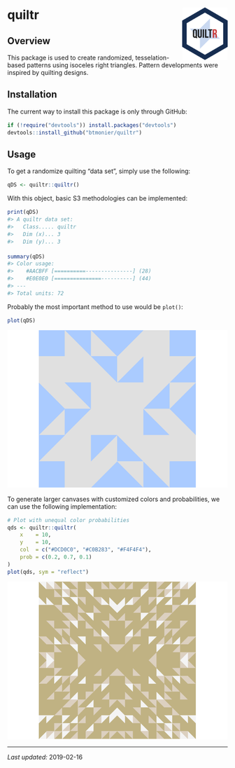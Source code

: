 
# quiltr <img src="man/figures/quiltr_logo.svg" align="right" height="120"/>

## Overview

This package is used to create randomized, tesselation-based patterns
using isoceles right triangles. Pattern developments were inspired by
quilting designs.

## Installation

The current way to install this package is only through GitHub:

``` r
if (!require("devtools")) install.packages("devtools")
devtools::install_github("btmonier/quiltr")
```

## Usage

To get a randomize quilting “data set”, simply use the following:

``` r
qDS <- quiltr::quiltr()
```

With this object, basic S3 methodologies can be implemented:

``` r
print(qDS)
#> A quiltr data set:
#>   Class..... quiltr 
#>   Dim (x)... 3 
#>   Dim (y)... 3

summary(qDS)
#> Color usage:
#>    #AACBFF [==========---------------] (28) 
#>    #E0E0E0 [===============----------] (44) 
#> ---
#> Total units: 72
```

Probably the most important method to use would be `plot()`:

``` r
plot(qDS)
```

![](man/figures/README-unnamed-chunk-5-1.png)<!-- -->

To generate larger canvases with customized colors and probabilities, we
can use the following implementation:

``` r
# Plot with unequal color probabilities
qds <- quiltr::quiltr(
    x    = 10,
    y    = 10,
    col  = c("#DCD0C0", "#C0B283", "#F4F4F4"),
    prob = c(0.2, 0.7, 0.1)
)
plot(qds, sym = "reflect")
```

![](man/figures/README-unnamed-chunk-6-1.png)<!-- -->

-----

*Last updated:* 2019-02-16
